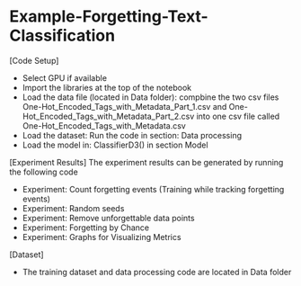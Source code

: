 # Example-Forgetting-Text-Classification

[Code Setup]
- Select GPU if available
- Import the libraries at the top of the notebook
- Load the data file (located in Data folder): compbine the two csv files One-Hot_Encoded_Tags_with_Metadata_Part_1.csv and One-Hot_Encoded_Tags_with_Metadata_Part_2.csv into one csv file called One-Hot_Encoded_Tags_with_Metadata.csv
- Load the dataset: Run the code in section: Data processing
- Load the model in: ClassifierD3() in section Model


[Experiment Results]
The experiment results can be generated by running the following code
- Experiment: Count forgetting events (Training while tracking forgetting events)
- Experiment: Random seeds
- Experiment: Remove unforgettable data points
- Experiment: Forgetting by Chance
- Experiment: Graphs for Visualizing Metrics

[Dataset]
- The training dataset and data processing code are located in Data folder
